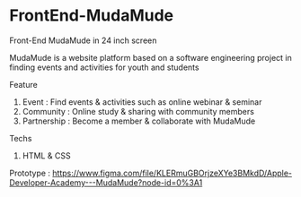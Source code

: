# FrontEnd-MudaMude

Front-End MudaMude in 24 inch screen

MudaMude is a website platform based on a software engineering project in finding events and activities for youth and students

Feature 
1. Event : Find events & activities such as online webinar & seminar
2. Community : Online study & sharing with community members 
3. Partnership : Become a member & collaborate with MudaMude

Techs 
1. HTML & CSS

Prototype : https://www.figma.com/file/KLERmuGBOrjzeXYe3BMkdD/Apple-Developer-Academy---MudaMude?node-id=0%3A1
